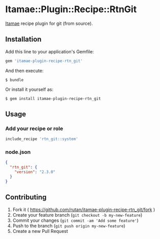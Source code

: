 # Itamae::Plugin::Recipe::RtnGit

[Itamae](https://github.com/itamae-kitchen/itamae) recipe plugin for git (from source).

## Installation

Add this line to your application's Gemfile:

```ruby
gem 'itamae-plugin-recipe-rtn_git'
```

And then execute:

    $ bundle

Or install it yourself as:

    $ gem install itamae-plugin-recipe-rtn_git

## Usage

### Add your recipe or role
```ruby
include_recipe 'rtn_git::system'
```

### node.json
```json
{
  "rtn_git": {
    "version": "2.3.0"
  }
}
```

## Contributing

1. Fork it ( https://github.com/rutan/itamae-plugin-recipe-rtn_git/fork )
2. Create your feature branch (`git checkout -b my-new-feature`)
3. Commit your changes (`git commit -am 'Add some feature'`)
4. Push to the branch (`git push origin my-new-feature`)
5. Create a new Pull Request
